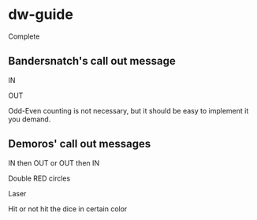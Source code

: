 # dw-guide

Complete


## Bandersnatch's call out message

IN

OUT

Odd-Even counting is not necessary, but it should be easy to implement it you demand.


## Demoros' call out messages

IN then OUT or OUT then IN

Double RED circles

Laser

Hit or not hit the dice in certain color
